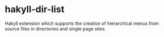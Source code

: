 # hakyll-dir-list
Hakyll extension which supports the creation of hierarchical menus from source files in directories and single page sites. 
